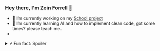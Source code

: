 <!--
**rizumiya/rizumiya** is a ✨ _special_ ✨ repository because its `README.md` (this file) appears on your GitHub profile.

Here are some ideas to get you started:

- 🔭 I’m currently working on ...
- 🌱 I’m currently learning ...
- 👯 I’m looking to collaborate on ...
- 🤔 I’m looking for help with ...
- 💬 Ask me about ...
- 📫 How to reach me: ...
- 😄 Pronouns: ...
- ⚡ Fun fact: ...
-->

### Hey there, I'm Zein Forrell 👋


- 🔭 I’m currently working on my [School project](https://github.com/rizumiya/Program-Aplikasi)
- 🌱 I’m currently learning AI and how to implement clean code, got some times? please teach me..
- 
<details>
  <summary>⚡ Fun fact: Spoiler</summary>
  I'm a big fan of naughty stuff 🍆🍑 (but I'm not a pervert), and here's the cool part: <br>
  I usually create apps that make it super easy for me to find, download, and collect all kinds of naughty content with just one click.<br>
  I mean, who wants to waste time grabbing individual links to download a whole bunch of naughty pictures?🤪 Not me!<br>
  Please don't report my account 😉
</details>
